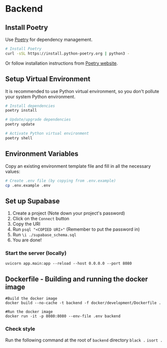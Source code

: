 # Backend

## Install Poetry

Use [Poetry](https://python-poetry.org/) for dependency management.

```bash
# Install Poetry
curl -sSL https://install.python-poetry.org | python3 -
```

Or follow installation instructions from [Poetry website](https://python-poetry.org/docs/#installation).

## Setup Virtual Environment

It is recommended to use Python virtual environment, so you don't pollute your system Python environment.

```bash
# Install dependencies
poetry install
```

```bash
# Update/upgrade dependencies
poetry update
```

```bash
# Activate Python virtual environment
poetry shell
```

## Environment Variables
Copy an existing environment template file and fill in all the necessary values:
```bash
# Create .env file (by copying from .env.example)
cp .env.example .env
```

## Set up Supabase

1. Create a project (Note down your project's password)
2. Click on the `Connect` button
3. Copy the URI
4. Run `psql "<COPIED URI>"` (Remember to put the password in)
5. Run `\i ./supabase_schema.sql`
6. You are done!

### Start the server (locally)

```
uvicorn app.main:app --reload --host 0.0.0.0 --port 8080
```


## Dockerfile - Building and running the docker image

```
#Build the docker image
docker build --no-cache -t backend -f docker/development/Dockerfile .

#Run the docker image
docker run -it -p 8080:8080 --env-file .env backend
```

### Check style

Run the following command at the root of `backend` directory
`black .`
`isort .`